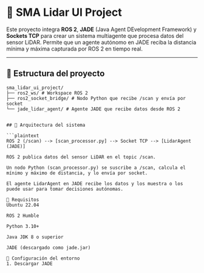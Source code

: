 # 🤖 SMA Lidar UI Project

Este proyecto integra **ROS 2**, **JADE** (Java Agent DEvelopment Framework) y **Sockets TCP** para crear un sistema multiagente que procesa datos del sensor LiDAR. Permite que un agente autónomo en JADE reciba la distancia mínima y máxima capturada por ROS 2 en tiempo real.

---

## 📁 Estructura del proyecto

```
sma_lidar_ui_project/
├── ros2_ws/ # Workspace ROS 2
├── ros2_socket_bridge/ # Nodo Python que recibe /scan y envía por socket
└── jade_lidar_agent/ # Agente JADE que recibe datos desde ROS 2    


## 🧠 Arquitectura del sistema

```plaintext
ROS 2 (/scan) --> [scan_processor.py] --> Socket TCP --> [LidarAgent (JADE)]

ROS 2 publica datos del sensor LiDAR en el topic /scan.

Un nodo Python (scan_processor.py) se suscribe a /scan, calcula el mínimo y máximo de distancia, y lo envía por socket.

El agente LidarAgent en JADE recibe los datos y los muestra o los puede usar para tomar decisiones autónomas.

🚀 Requisitos
Ubuntu 22.04

ROS 2 Humble

Python 3.10+

Java JDK 8 o superior

JADE (descargado como jade.jar)

🔧 Configuración del entorno
1. Descargar JADE